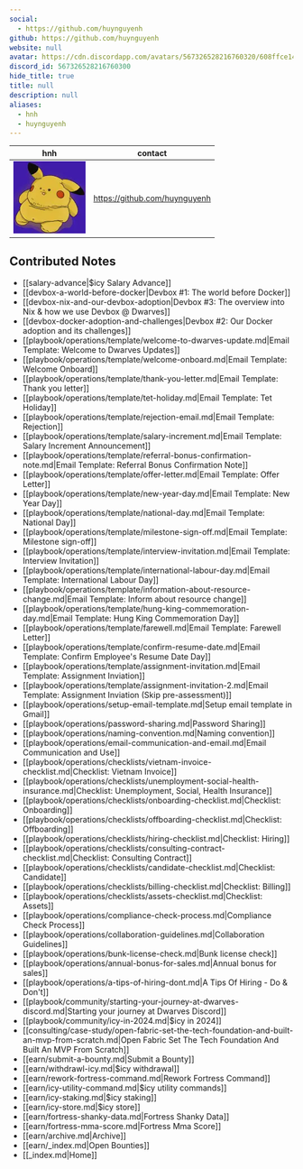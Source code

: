 ```yaml
---
social: 
  - https://github.com/huynguyenh
github: https://github.com/huynguyenh
website: null
avatar: https://cdn.discordapp.com/avatars/567326528216760320/608ffce140ad8830f6e2308763c7a127
discord_id: 567326528216760300
hide_title: true
title: null
description: null
aliases: 
  - hnh
  - huynguyenh
---
```

<div class="profile"/>

| hnh                                                                                                        | contact                       |
| ---------------------------------------------------------------------------------------------------------- | ----------------------------- |
| ![](assets/hnh_608ffce140ad8830f6e2308763c7a127.webp) | https://github.com/huynguyenh |

## Contributed Notes

- [[salary-advance|$icy Salary Advance]]
- [[devbox-a-world-before-docker|Devbox #1: The world before Docker]]
- [[devbox-nix-and-our-devbox-adoption|Devbox #3: The overview into Nix & how we use Devbox @ Dwarves]]
- [[devbox-docker-adoption-and-challenges|Devbox #2: Our Docker adoption and its challenges]]
- [[playbook/operations/template/welcome-to-dwarves-update.md|Email Template: Welcome to Dwarves Updates]]
- [[playbook/operations/template/welcome-onboard.md|Email Template: Welcome Onboard]]
- [[playbook/operations/template/thank-you-letter.md|Email Template: Thank you letter]]
- [[playbook/operations/template/tet-holiday.md|Email Template: Tet Holiday]]
- [[playbook/operations/template/rejection-email.md|Email Template: Rejection]]
- [[playbook/operations/template/salary-increment.md|Email Template: Salary Increment Announcement]]
- [[playbook/operations/template/referral-bonus-confirmation-note.md|Email Template: Referral Bonus Confirmation Note]]
- [[playbook/operations/template/offer-letter.md|Email Template: Offer Letter]]
- [[playbook/operations/template/new-year-day.md|Email Template: New Year Day]]
- [[playbook/operations/template/national-day.md|Email Template: National Day]]
- [[playbook/operations/template/milestone-sign-off.md|Email Template: Milestone sign-off]]
- [[playbook/operations/template/interview-invitation.md|Email Template: Interview Invitation]]
- [[playbook/operations/template/international-labour-day.md|Email Template: International Labour Day]]
- [[playbook/operations/template/information-about-resource-change.md|Email Template: Inform about resource change]]
- [[playbook/operations/template/hung-king-commemoration-day.md|Email Template: Hung King Commemoration Day]]
- [[playbook/operations/template/farewell.md|Email Template: Farewell Letter]]
- [[playbook/operations/template/confirm-resume-date.md|Email Template: Confirm Employee's Resume Date Day]]
- [[playbook/operations/template/assignment-invitation.md|Email Template: Assignment Inviation]]
- [[playbook/operations/template/assignment-invitation-2.md|Email Template: Assignment Inviation (Skip pre-assessment)]]
- [[playbook/operations/setup-email-template.md|Setup email template in Gmail]]
- [[playbook/operations/password-sharing.md|Password Sharing]]
- [[playbook/operations/naming-convention.md|Naming convention]]
- [[playbook/operations/email-communication-and-email.md|Email Communication and Use]]
- [[playbook/operations/checklists/vietnam-invoice-checklist.md|Checklist: Vietnam Invoice]]
- [[playbook/operations/checklists/unemployment-social-health-insurance.md|Checklist: Unemployment, Social, Health Insurance]]
- [[playbook/operations/checklists/onboarding-checklist.md|Checklist: Onboarding]]
- [[playbook/operations/checklists/offboarding-checklist.md|Checklist: Offboarding]]
- [[playbook/operations/checklists/hiring-checklist.md|Checklist: Hiring]]
- [[playbook/operations/checklists/consulting-contract-checklist.md|Checklist: Consulting Contract]]
- [[playbook/operations/checklists/candidate-checklist.md|Checklist: Candidate]]
- [[playbook/operations/checklists/billing-checklist.md|Checklist: Billing]]
- [[playbook/operations/checklists/assets-checklist.md|Checklist: Assets]]
- [[playbook/operations/compliance-check-process.md|Compliance Check Process]]
- [[playbook/operations/collaboration-guidelines.md|Collaboration Guidelines]]
- [[playbook/operations/bunk-license-check.md|Bunk license check]]
- [[playbook/operations/annual-bonus-for-sales.md|Annual bonus for sales]]
- [[playbook/operations/a-tips-of-hiring-dont.md|A Tips Of Hiring - Do & Don't]]
- [[playbook/community/starting-your-journey-at-dwarves-discord.md|Starting your journey at Dwarves Discord]]
- [[playbook/community/icy-in-2024.md|$icy in 2024]]
- [[consulting/case-study/open-fabric-set-the-tech-foundation-and-built-an-mvp-from-scratch.md|Open Fabric Set The Tech Foundation And Built An MVP From Scratch]]
- [[earn/submit-a-bounty.md|Submit a Bounty]]
- [[earn/withdrawl-icy.md|$icy withdrawal]]
- [[earn/rework-fortress-command.md|Rework Fortress Command]]
- [[earn/icy-utility-command.md|$icy utility commands]]
- [[earn/icy-staking.md|$icy staking]]
- [[earn/icy-store.md|$icy store]]
- [[earn/fortress-shanky-data.md|Fortress Shanky Data]]
- [[earn/fortress-mma-score.md|Fortress Mma Score]]
- [[earn/archive.md|Archive]]
- [[earn/_index.md|Open Bounties]]
- [[_index.md|Home]]